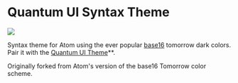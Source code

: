 # Quantum UI Syntax Theme

<img src="https://dl.dropboxusercontent.com/u/27056280/Atom_theme.png" />

Syntax theme for Atom using the ever popular [base16][base16] tomorrow dark colors. Pair it with the [Quantum UI Theme](https://github.com/mbullington/quantum-ui)**.

Originally forked from Atom's version of the base16 Tomorrow color scheme.

[base16]: https://github.com/chriskempson/base16
